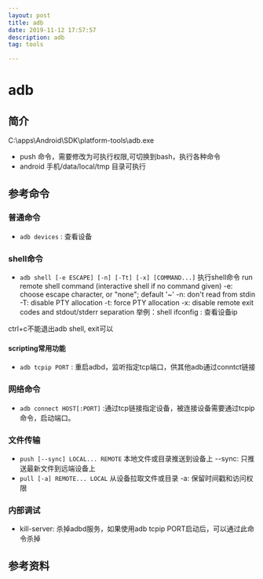 ```yaml
---
layout: post
title: adb
date: 2019-11-12 17:57:57
description: adb
tag: tools

---
```


# adb

## 简介

C:\apps\Android\SDK\platform-tools\adb.exe

- push 命令，需要修改为可执行权限,可切换到bash，执行各种命令
- android 手机/data/local/tmp 目录可执行

## 参考命令

### 普通命令

- `adb devices` : 查看设备

### shell命令

- `adb shell [-e ESCAPE] [-n] [-Tt] [-x] [COMMAND...]` 执行shell命令
    run remote shell command (interactive shell if no command given)
    -e: choose escape character, or "none"; default '~'
    -n: don't read from stdin
    -T: disable PTY allocation
    -t: force PTY allocation
    -x: disable remote exit codes and stdout/stderr separation
    举例：shell ifconfig : 查看设备ip

ctrl+c不能退出adb shell, exit可以

#### scripting常用功能

- `adb tcpip PORT` : 重启adbd，监听指定tcp端口，供其他adb通过conntct链接

### 网络命令

- `adb connect HOST[:PORT]` :通过tcp链接指定设备，被连接设备需要通过tcpip命令，启动端口。

### 文件传输

- `push [--sync] LOCAL... REMOTE`
     本地文件或目录推送到设备上
     --sync: 只推送最新文件到远端设备上
- `pull [-a] REMOTE... LOCAL`
     从设备拉取文件或目录
     -a: 保留时间戳和访问权限

### 内部调试

- kill-server: 杀掉adbd服务，如果使用adb tcpip PORT启动后，可以通过此命令杀掉

## 参考资料
